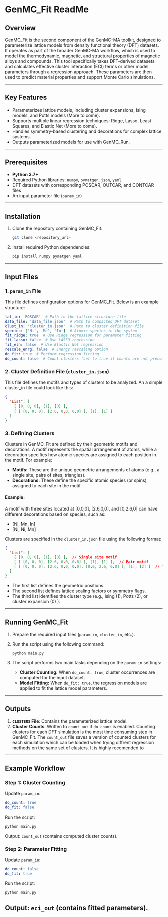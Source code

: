 # GenMC_Fit ReadMe

## Overview
GenMC_Fit is the second component of the GenMC-MA toolkit, designed to parameterize lattice models from density functional theory (DFT) datasets. It operates as part of the broader GenMC-MA workflow, which is used to model the thermodynamic, magnetic, and structural properties of magnetic alloys and compounds. This tool specifically takes DFT-derived datasets and calculates effective cluster interaction (ECI) terms or other model parameters through a regression approach. These parameters are then used to predict material properties and support Monte Carlo simulations.

---

## Key Features
- Parameterizes lattice models, including cluster expansions, Ising models, and Potts models (More to come).
- Supports multiple linear regression techniques: Ridge, Lasso, Least Squares, and Elastic Net (More to come).
- Handles symmetry-based clustering and decorations for complex lattice systems.
- Outputs parameterized models for use with GenMC_Run.

---

## Prerequisites
- **Python 3.7+**
- Required Python libraries: `numpy`, `pymatgen`, `json`, `yaml`
- DFT datasets with corresponding POSCAR, OUTCAR, and CONTCAR files
- An input parameter file (`param_in`)

---

## Installation
1. Clone the repository containing GenMC_Fit:
   ```bash
   git clone <repository_url>
   ```
2. Install required Python dependencies:
   ```bash
   pip install numpy pymatgen yaml
   ```

---

## Input Files
### 1. **`param_in` File**
This file defines configuration options for GenMC_Fit. Below is an example structure:

```yaml
lat_in: 'POSCAR'  # Path to the lattice structure file
data_file: 'data_file.json'  # Path to compacted DFT dataset
clust_in: 'cluster_in.json'  # Path to cluster definition file
species: ['Ni', 'Mn', 'In']  # Atomic species in the system
fit_ridge: true  # Use Ridge regression for parameter fitting
fit_lasso: false  # Use LASSO regression
fit_eln: false  # Use Elastic Net regression
rescale_enrg: false  # Energy rescaling option
do_fit: true  # Perform regression fitting
do_count: false  # Count clusters (set to true if counts are not precomputed)
```

### 2. **Cluster Definition File (`cluster_in.json`)**
This file defines the motifs and types of clusters to be analyzed. An a simple cluster_in file could look like this:

```json
{
  "List": [
    [ [0, 0, 0], [1], [0] ],
    [ [ [0, 0, 0], [2.6, 0.0, 0.0] ], [1], [1] ]
  ]
}
```

### 3. **Defining Clusters**
Clusters in GenMC_Fit are defined by their geometric motifs and decorations. A motif represents the spatial arrangement of atoms, while a decoration specifies how atomic species are assigned to each position in the motif. For example:

- **Motifs:** These are the unique geometric arrangements of atoms (e.g., a single site, pairs of sites, triangles).
- **Decorations:** These define the specific atomic species (or spins) assigned to each site in the motif.

#### Example:
A motif with three sites located at [0,0,0], [2.6,0,0], and [0,2.6,0] can have different decorations based on species, such as:
- [Ni, Mn, In]
- [Ni, Ni, Mn]

Clusters are specified in the `cluster_in.json` file using the following format:

```json
{
  "List": [
    [ [0, 0, 0], [1], [0] ],  // Single site motif
    [ [ [0, 0, 0], [2.6, 0.0, 0.0] ], [1], [1] ],  // Pair motif
    [ [ [0, 0, 0], [2.6, 0.0, 0.0], [0.0, 2.6, 0.0] ], [1], [2] ]  // Triangle motif
  ]
}
```
- The first list defines the geometric positions.
- The second list defines lattice scaling factors or symmetry flags.
- The third list identifies the cluster type (e.g., Ising (1), Potts (2), or cluster expansion (0) ).

---

## Running GenMC_Fit
1. Prepare the required input files (`param_in`, `cluster_in`, etc.).
2. Run the script using the following command:

   ```bash
   python main.py
   ```

3. The script performs two main tasks depending on the `param_in` settings:
   - **Cluster Counting:** When `do_count: true`, cluster occurrences are computed for the input dataset.
   - **Model Fitting:** When `do_fit: true`, the regression models are applied to fit the lattice model parameters.

---

## Outputs
1. **`CLUSTERS` File**: Contains the parameterized lattice model.
2. **Cluster Counts**: Written to `count_out` if `do_count` is enabled. Counting clusters for each DFT simulation is the most time consuming step in GenMC_Fit. The `count_out` file saves a version of counted clusters for each simulation which can be loaded when trying diffrent regression methods on the same set of clusters. It is highly recomended to 

---

## Example Workflow
### Step 1: Cluster Counting
Update `param_in`:
```yaml
do_count: true
do_fit: false
```
Run the script:
```bash
python main.py
```
Output: `count_out` (contains computed cluster counts).

### Step 2: Parameter Fitting
Update `param_in`:
```yaml
do_count: false
do_fit: true
```
Run the script:
```bash
python main.py
```
Output: `eci_out` (contains fitted parameters).
---

